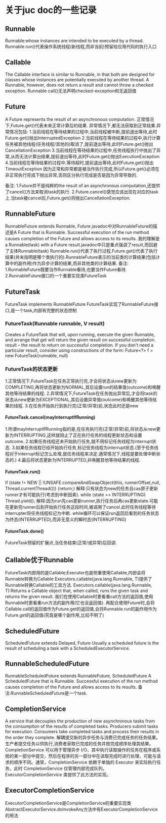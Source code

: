 # 关于juc doc的一些记录

## Runnable
Runnable:whose instances are intended to be executed by a thread.
Runnable.run()代表操作系统线程(新线程,而非当前)预留给应用代码的执行入口


## Callable<V>
The Callable interface is similar to Runnable, in that both are designed for classes whose instances are potentially executed by another thread. 
A Runnable, however, does not return a result and cannot throw a checked exception.
Runnable call()无法声明checked-exception和无返回值


## Future<V>
A Future represents the result of an asynchronous computation.
正常情况下,Future.get()代表未来正常计算后的结果.
异常情况下,都无法获取到正常结果.异常情况包括:
1.当前线程在等待结果的过程中,当前线程被中断,提前退出等待,此时Future.get()抛出InterruptedException
2.当前线程在等待结果的过程中,执行计算任务被其他线程(任务线程/其他的)取消了,提前退出等待,此时Future.get()抛出CancellationException
3.当前线程在等待结果的过程中,任务线程执行中抛出了异常,从而无法计算出结果,提前退出等待,此时Future.get()抛出ExecutionException
4.当前线程在等待结果的过程中,等待超时,提前退出等待,此时Future.get()抛出TimeoutException
因为正常和异常都是被当作执行完成,所以Future.get()必须在非正常执行完成下抛出异常,否则区分执行完成是否是因为异常导致的.

备注:
1.Future并不是纯粹的the result of an asynchronous computation,还提供了cancel()方法来取消task的执行.
2.Future.cancel()感觉应该出现在对应的task上.当task被cancel后,Future.get()将抛出CancellationException.

## RunnableFuture<V>
RunnableFuture<V> extends Runnable, Future<V>
javadoc中对RunnableFuture的描述是A Future that is Runnable. Successful execution of the run method causes completion of the Future and allows access to its results.
我的理解是a Runnable(task) with a Future result.javadoc中只是重点强调了result,而回避了主体Runnable(task)
Runnable.run()代表了执行过程,Future.get()代表了执行结果(并未指明是哪个类执行的).RunnableFuture表示的当前类的计算结果(包括计算中的副作用)作为异步计算的结果,而非其他类的计算结果.
备注:
1.RunnableFuture既要当作Runnable看待,也要当作Future看待.
2.RunnableFuture接口的一个重要实现类FutureTask


## FutureTask<V>
FutureTask<V> implements RunnableFuture<V>
FutureTask实现了RunnableFuture接口,是一个task,内部有完整的状态控制


### FutureTask(Runnable runnable, V result)
Creates a FutureTask that will, upon running, execute the given Runnable, and arrange that get will return the given result on successful completion.
result – the result to return on successful completion. If you don't need a particular result, consider using constructions of the form: Future<?> f = new FutureTask<Void>(runnable, null)

### FutureTask的状态更新
1.正常情况下,FutureTask在任务正常执行完,才会将状态从new更新为COMPLETING,再将状态更新为NORMAL,其后设置run的结果值(outcome)和唤醒其他等待结果的线程.
2.异常情况下,FutureTask在任务抛出异常后,才会将task的状态从new更新为EXCEPTIONAL,其后设置异常值(outcome)和唤醒其他等待结果的线程.
3.在任务开始执行到执行完(正常/异常)前,状态此时还是new

#### FutureTask.cancel(mayInterruptIfRunning)
1.所谓mayInterruptIfRunning指的是,在任务执行完(正常/异常)前,将状态从new更新为INTERRUPTING,这样就阻止了正在执行任务的线程更新状态和设置outcome.
2.如果任务线程还未开始执行任务,就不用标记任务线程为interrupt状态.
3.如果任务线程已经开始执行任务,标记任务线程为interrupt状态.(至于任务线程对于interrupt标记怎么处理,就任务线程来决定.通常情况下,线程是要处理中断状态的.)
4.最后将状态更新为INTERRUPTED,并唤醒其他等待结果的线程.

#### FutureTask.run()
if (state != NEW || !UNSAFE.compareAndSwapObject(this, runnerOffset,null, Thread.currentThread())) {return;}
解释:只有状态为new的任务且cas原子更新runner才有可能执行(考虑到中断因素).
while (state == INTERRUPTING) Thread.yield();
解释:因为run先cas更新runner,执行任务后再cas更新state.可能在更新完runner后到开始执行任务这段时间,被调用了cancel.此时任务线程等待interrupter将任务线程标记为中断.
while循环可以保证run返回后看到的任务状态为终态(INTERRUPTED),而非无意义的瞬时态(INTERRUPTING)

#### FutureTask.done()
FutureTask预留的扩展点,当任务结束(正常/或异常)后回调.


## Callable优于Runnable
FutureTask内部用的是Callable;Executor也是侧重使用Callable,内部会将Runnable转换为Callable<Void>
Executors.callable(java.lang.Runnable, T)提供了Runnable转换Callable的工具方法.
Executors.callable(java.lang.Runnable, T):Returns a Callable object that, when called, runs the given task and returns the given result.
我们在使用Callable时更看重call方法的返回值,使用Runnable时更看重run方法的副作用(它也没返回值).
再配合使用Future时,会将Callable.call的返回值作为Future.get的返回值,会将Runnable.run的副作用作为Future.get的返回值(究竟是哪个副作用,比较不明了)

## ScheduledFuture
ScheduledFuture<V> extends Delayed, Future<V>
Usually a scheduled future is the result of scheduling a task with a ScheduledExecutorService.

## RunnableScheduledFuture
RunnableScheduledFuture<V> extends RunnableFuture<V>, ScheduledFuture<V>
A ScheduledFuture that is Runnable. Successful execution of the run method causes completion of the Future and allows access to its results.
备注:RunnableScheduledFuture是一个task.


## CompletionService
A service that decouples the production of new asynchronous tasks from the consumption of the results of completed tasks. 
Producers submit tasks for execution. Consumers take completed tasks and process their results in the order they complete.
解耦提交新的异步任务与消费已完成任务的任务结果。
生产者提交任务以供执行,消费者获取已完成的任务并按完成顺序处理其结果。
CompletionService 可以用于管理异步 I/O，其中执行读取操作的任务在程序或系统的某一部分中提交，然后在程序的另一部分中在读取完成时进行处理，可能与请求的顺序不同。通常，CompletionService 依赖于单独的 Executor 来实际执行任务，此时 CompletionService 仅管理内部完成队列。ExecutorCompletionService 类提供了此方法的实现。

## ExecutorCompletionService
ExecutorCompletionService是CompletionService的重要实现类
AbstractExecutorService.doInvokeAny方法中有ExecutorCompletionService的用法